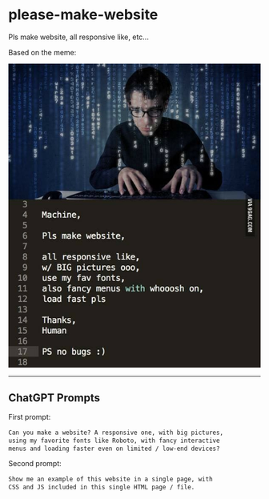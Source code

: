 # please-make-website
Pls make website, all responsive like, etc...

Based on the meme:

![Pls make website](machine-pls-make-website.jpeg)

---

## ChatGPT Prompts

First prompt:
```
Can you make a website? A responsive one, with big pictures,
using my favorite fonts like Roboto, with fancy interactive
menus and loading faster even on limited / low-end devices?
```

Second prompt:
```
Show me an example of this website in a single page, with
CSS and JS included in this single HTML page / file.
```
